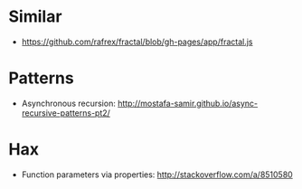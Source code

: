 # Similar

 - https://github.com/rafrex/fractal/blob/gh-pages/app/fractal.js

# Patterns

 - Asynchronous recursion: http://mostafa-samir.github.io/async-recursive-patterns-pt2/

# Hax

 - Function parameters via properties: http://stackoverflow.com/a/8510580
